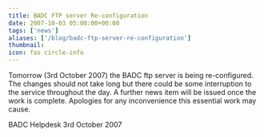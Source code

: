 ```yaml
---
title: BADC FTP server Re-configuration
date: 2007-10-03 05:00:00+00:00
tags: ['news']
aliases: ['/blog/badc-ftp-server-re-configuration']
thumbnail: 
icon: fas circle-info
---
```

 
 


Tomorrow (3rd October 2007) the BADC ftp server is being re-configured. The changes should not take long but there could be some interruption to the service throughout the day. A further news item will be issued once the work is complete.
 Apologies for any inconvenience this essential work may cause.

BADC Helpdesk
3rd October 2007
